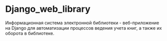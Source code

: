 # Django_web_library
Информационная система электронной библиотеки - веб-приложение на Django для автоматизации процессов ведения учета книг, а также их оборота в библиотеке.
